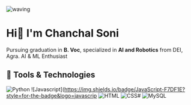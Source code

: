 ![waving](https://capsule-render.vercel.app/api?type=waving&height=200&text=Santosh%20Kumar%20&fontAlignY=40&color=gradient)

# Hi👋 I'm Chanchal Soni

Pursuing graduation in  **B. Voc**, specialized in **AI and Robotics** from DEI, Agra.
AI & ML Enthusiast

## 🚀 Tools & Technologies

![Python](https://img.shields.io/badge/Python-3776AB?style=for-the-badge&logo=python&logoColor=white)
![Javascript](https://img.shields.io/badge/JavaScript-F7DF1E?style=for-the-badge&logo=javascrip
![HTML](https://img.shields.io/badge/HTML5-E34F26?style=for-the-badge&logo=html5&logoColor=white)
![CSS#](https://img.shields.io/badge/CSS3-1572B6?style=for-the-badge&logo=css3&logoColor=white)
![MySQL](<https://img.shields.io/badge/MySQL-00000F?style=for-the-badge&logo=mysql&logoColor=white>)
